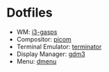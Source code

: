 # Dotfiles

- WM: [i3-gasps](https://github.com/Airblader/i3)
- Compositor: [picom](https://github.com/yshui/picom/tree/master)
- Terminal Emulator: [terminator](https://github.com/gnome-terminator/terminator)
- Display Manager: [gdm3](https://gitlab.gnome.org/GNOME/gdm)
- Menu: [dmenu](https://tools.suckless.org/dmenu/)